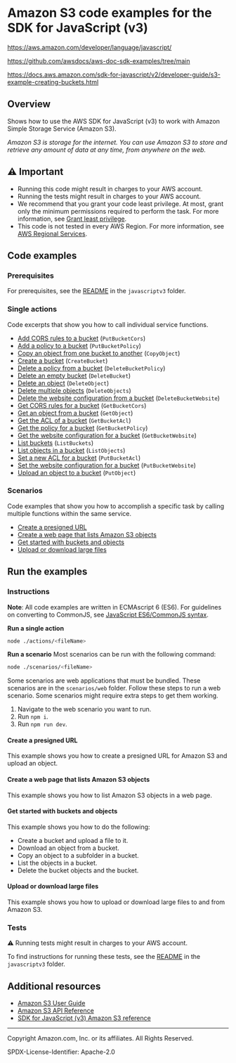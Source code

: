 <!--Generated by WRITEME on 2023-05-25 15:42:22.152928 (UTC)-->
# Amazon S3 code examples for the SDK for JavaScript (v3)

https://aws.amazon.com/developer/language/javascript/

https://github.com/awsdocs/aws-doc-sdk-examples/tree/main

https://docs.aws.amazon.com/sdk-for-javascript/v2/developer-guide/s3-example-creating-buckets.html

## Overview

Shows how to use the AWS SDK for JavaScript (v3) to work with Amazon Simple Storage Service (Amazon S3).

<!--custom.overview.start-->
<!--custom.overview.end-->

*Amazon S3 is storage for the internet. You can use Amazon S3 to store and retrieve any amount of data at any time, from anywhere on the web.*

## ⚠ Important

* Running this code might result in charges to your AWS account.
* Running the tests might result in charges to your AWS account.
* We recommend that you grant your code least privilege. At most, grant only the minimum permissions required to perform the task. For more information, see [Grant least privilege](https://docs.aws.amazon.com/IAM/latest/UserGuide/best-practices.html#grant-least-privilege).
* This code is not tested in every AWS Region. For more information, see [AWS Regional Services](https://aws.amazon.com/about-aws/global-infrastructure/regional-product-services).

<!--custom.important.start-->
<!--custom.important.end-->

## Code examples

### Prerequisites

For prerequisites, see the [README](../../README.md#Prerequisites) in the `javascriptv3` folder.


<!--custom.prerequisites.start-->
<!--custom.prerequisites.end-->

### Single actions

Code excerpts that show you how to call individual service functions.

* [Add CORS rules to a bucket](actions/put-bucket-cors.js#L8) (`PutBucketCors`)
* [Add a policy to a bucket](actions/put-bucket-policy.js#L8) (`PutBucketPolicy`)
* [Copy an object from one bucket to another](actions/copy-object.js#L8) (`CopyObject`)
* [Create a bucket](actions/create-bucket.js#L8) (`CreateBucket`)
* [Delete a policy from a bucket](actions/delete-bucket-policy.js#L8) (`DeleteBucketPolicy`)
* [Delete an empty bucket](actions/delete-bucket.js#L8) (`DeleteBucket`)
* [Delete an object](actions/delete-object.js#L8) (`DeleteObject`)
* [Delete multiple objects](actions/delete-objects.js#L8) (`DeleteObjects`)
* [Delete the website configuration from a bucket](actions/delete-bucket-website.js#L8) (`DeleteBucketWebsite`)
* [Get CORS rules for a bucket](actions/get-bucket-cors.js#L8) (`GetBucketCors`)
* [Get an object from a bucket](actions/get-object.js#L8) (`GetObject`)
* [Get the ACL of a bucket](actions/get-bucket-acl.js#L8) (`GetBucketAcl`)
* [Get the policy for a bucket](actions/get-bucket-policy.js#L8) (`GetBucketPolicy`)
* [Get the website configuration for a bucket](actions/get-bucket-website.js#L8) (`GetBucketWebsite`)
* [List buckets](actions/list-buckets.js#L8) (`ListBuckets`)
* [List objects in a bucket](actions/list-objects.js#L8) (`ListObjects`)
* [Set a new ACL for a bucket](actions/put-bucket-acl.js#L8) (`PutBucketAcl`)
* [Set the website configuration for a bucket](actions/put-bucket-website.js#L8) (`PutBucketWebsite`)
* [Upload an object to a bucket](actions/put-object.js#L8) (`PutObject`)

### Scenarios

Code examples that show you how to accomplish a specific task by calling multiple
functions within the same service.

* [Create a presigned URL](scenarios/presigned-url-upload.js) 
* [Create a web page that lists Amazon S3 objects](scenarios/web/list-objects/src/App.tsx) 
* [Get started with buckets and objects](scenarios/basic.js) 
* [Upload or download large files](scenarios/multipart-upload.js) 

## Run the examples

### Instructions

**Note**: All code examples are written in ECMAscript 6 (ES6). For guidelines on converting to CommonJS, see
[JavaScript ES6/CommonJS syntax](https://docs.aws.amazon.com/sdk-for-javascript/v3/developer-guide/sdk-examples-javascript-syntax.html).

**Run a single action**

```bash
node ./actions/<fileName>
```

**Run a scenario**
Most scenarios can be run with the following command:
```bash
node ./scenarios/<fileName>
```

<!--custom.instructions.start-->
Some scenarios are web applications that must be bundled. These scenarios are in the `scenarios/web` folder.
Follow these steps to run a web scenario. Some scenarios might require extra steps to get them working.

1. Navigate to the web scenario you want to run.
1. Run `npm i`.
1. Run `npm run dev`.
<!--custom.instructions.end-->



#### Create a presigned URL

This example shows you how to create a presigned URL for Amazon S3 and upload an object.


<!--custom.scenario_prereqs.s3_Scenario_PresignedUrl.start-->
<!--custom.scenario_prereqs.s3_Scenario_PresignedUrl.end-->


<!--custom.scenarios.s3_Scenario_PresignedUrl.start-->
<!--custom.scenarios.s3_Scenario_PresignedUrl.end-->

#### Create a web page that lists Amazon S3 objects

This example shows you how to list Amazon S3 objects in a web page.


<!--custom.scenario_prereqs.s3_Scenario_ListObjectsWeb.start-->
<!--custom.scenario_prereqs.s3_Scenario_ListObjectsWeb.end-->


<!--custom.scenarios.s3_Scenario_ListObjectsWeb.start-->
<!--custom.scenarios.s3_Scenario_ListObjectsWeb.end-->

#### Get started with buckets and objects

This example shows you how to do the following:

* Create a bucket and upload a file to it.
* Download an object from a bucket.
* Copy an object to a subfolder in a bucket.
* List the objects in a bucket.
* Delete the bucket objects and the bucket.

<!--custom.scenario_prereqs.s3_Scenario_GettingStarted.start-->
<!--custom.scenario_prereqs.s3_Scenario_GettingStarted.end-->


<!--custom.scenarios.s3_Scenario_GettingStarted.start-->
<!--custom.scenarios.s3_Scenario_GettingStarted.end-->

#### Upload or download large files

This example shows you how to upload or download large files to and from Amazon S3.


<!--custom.scenario_prereqs.s3_Scenario_UsingLargeFiles.start-->
<!--custom.scenario_prereqs.s3_Scenario_UsingLargeFiles.end-->


<!--custom.scenarios.s3_Scenario_UsingLargeFiles.start-->
<!--custom.scenarios.s3_Scenario_UsingLargeFiles.end-->

### Tests

⚠ Running tests might result in charges to your AWS account.


To find instructions for running these tests, see the [README](../../README.md#Tests)
in the `javascriptv3` folder.



<!--custom.tests.start-->
<!--custom.tests.end-->

## Additional resources

* [Amazon S3 User Guide](https://docs.aws.amazon.com/AmazonS3/latest/userguide/Welcome.html)
* [Amazon S3 API Reference](https://docs.aws.amazon.com/AmazonS3/latest/API/Welcome.html)
* [SDK for JavaScript (v3) Amazon S3 reference](https://docs.aws.amazon.com/AWSJavaScriptSDK/v3/latest/clients/client-s3/index.html)

<!--custom.resources.start-->
<!--custom.resources.end-->

---

Copyright Amazon.com, Inc. or its affiliates. All Rights Reserved.

SPDX-License-Identifier: Apache-2.0
